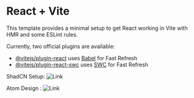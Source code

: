 # React + Vite

This template provides a minimal setup to get React working in Vite with HMR and some ESLint rules.

Currently, two official plugins are available:

- [@vitejs/plugin-react](https://github.com/vitejs/vite-plugin-react/blob/main/packages/plugin-react/README.md) uses [Babel](https://babeljs.io/) for Fast Refresh
- [@vitejs/plugin-react-swc](https://github.com/vitejs/vite-plugin-react-swc) uses [SWC](https://swc.rs/) for Fast Refresh

ShadCN Setup: ![Link](https://ui.shadcn.com/docs/installation/vite)

Atom Design : ![Link](https://medium.com/@janelle.wg/atomic-design-pattern-how-to-structure-your-react-application-2bb4d9ca5f97)

